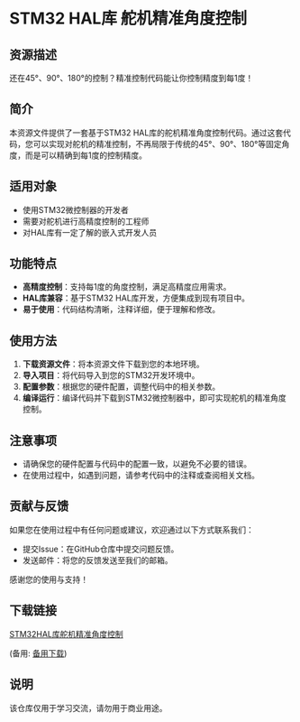 # STM32 HAL库 舵机精准角度控制

## 资源描述

还在45°、90°、180°的控制？精准控制代码能让你控制精度到每1度！

## 简介

本资源文件提供了一套基于STM32 HAL库的舵机精准角度控制代码。通过这套代码，您可以实现对舵机的精准控制，不再局限于传统的45°、90°、180°等固定角度，而是可以精确到每1度的控制精度。

## 适用对象

- 使用STM32微控制器的开发者
- 需要对舵机进行高精度控制的工程师
- 对HAL库有一定了解的嵌入式开发人员

## 功能特点

- **高精度控制**：支持每1度的角度控制，满足高精度应用需求。
- **HAL库兼容**：基于STM32 HAL库开发，方便集成到现有项目中。
- **易于使用**：代码结构清晰，注释详细，便于理解和修改。

## 使用方法

1. **下载资源文件**：将本资源文件下载到您的本地环境。
2. **导入项目**：将代码导入到您的STM32开发环境中。
3. **配置参数**：根据您的硬件配置，调整代码中的相关参数。
4. **编译运行**：编译代码并下载到STM32微控制器中，即可实现舵机的精准角度控制。

## 注意事项

- 请确保您的硬件配置与代码中的配置一致，以避免不必要的错误。
- 在使用过程中，如遇到问题，请参考代码中的注释或查阅相关文档。

## 贡献与反馈

如果您在使用过程中有任何问题或建议，欢迎通过以下方式联系我们：

- 提交Issue：在GitHub仓库中提交问题反馈。
- 发送邮件：将您的反馈发送至我们的邮箱。

感谢您的使用与支持！

## 下载链接
[STM32HAL库舵机精准角度控制](https://pan.quark.cn/s/716bb9e50a8c) 

(备用: [备用下载](https://pan.baidu.com/s/1QxfmVATlX-bX4Yu-0-CYUA?pwd=1234))

## 说明

该仓库仅用于学习交流，请勿用于商业用途。
